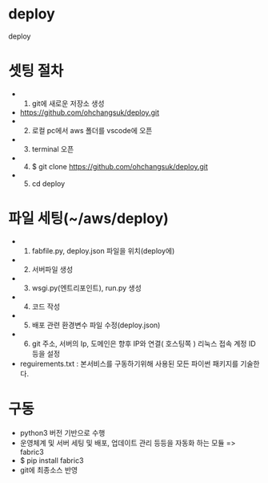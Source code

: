 # deploy
deploy

# 셋팅 절차
 - 1. git에 새로운 저장소 생성
 -    https://github.com/ohchangsuk/deploy.git
 - 2. 로컬 pc에서 aws 폴더를 vscode에 오픈
 - 3. terminal 오픈
 - 4. $ git clone https://github.com/ohchangsuk/deploy.git
 - 5. cd deploy
# 파일 세팅(~/aws/deploy)
 - 1. fabfile.py, deploy.json 파일을 위치(deploy에)
 - 2. 서버파일 생성
 - 3. wsgi.py(엔트리포인트), run.py 생성
 - 4. 코드 작성
 - 5. 배포 관련 환경변수 파일 수정(deploy.json)
 - 6. git 주소, 서버의 Ip, 도메인은 향후 IP와 연결( 호스팅쪽 ) 리눅스 접속 계정 ID등을 설정
 - reguirements.txt : 본서비스를 구동하기위해 사용된 모든 파이썬 패키지를 기술한다.

 # 구동
 - python3 버전 기반으로 수행
 - 운영체계 및 서버 세팅 및 배포, 업데이트 관리 등등을 자동화 하는 모듈 => fabric3
 - $ pip install fabric3
 - git에 최종소스 반영